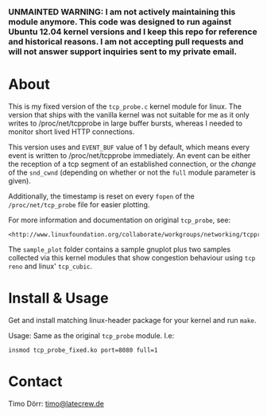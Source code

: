 ### __UNMAINTED WARNING__: I am not actively maintaining this module anymore. This code was designed to run against Ubuntu 12.04 kernel versions and I keep this repo for reference and historical reasons. I am not accepting pull requests and will not answer support inquiries sent to my private email.

About
======

This is my fixed version of the `tcp_probe.c` kernel module for linux. The version
that ships with the vanilla kernel was not suitable for me as it only writes to
/proc/net/tcpprobe in large buffer bursts, whereas I needed to monitor short
lived HTTP connections.

This version uses and `EVENT_BUF` value of 1 by default, which means every event
is written to /proc/net/tcpprobe immediately. An event can be either the
reception of a tcp segment of an established connection, or the _change_ of the
`snd_cwnd` (depending on whether or not the `full` module parameter is given).

Additionally, the timestamp is reset on every `fopen` of the
`/proc/net/tcp_probe` file for easier plotting.

For more information and documentation on original `tcp_probe`, see:

	<http://www.linuxfoundation.org/collaborate/workgroups/networking/tcpprobe>

The `sample_plot` folder contains a sample gnuplot plus two samples collected
via this kernel modules that show congestion behaviour using `tcp reno` and
linux' `tcp_cubic`.


Install & Usage
===============

Get and install matching linux-header package for your kernel and run `make`.

Usage: Same as the original `tcp_probe` module. I.e:

	insmod tcp_probe_fixed.ko port=8080 full=1

Contact
=======
Timo Dörr: timo@latecrew.de
